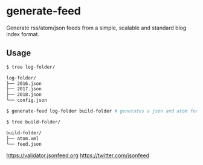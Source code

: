 # generate-feed

Generate rss/atom/json feeds from a simple, scalable and standard blog index format.  

## Usage

```sh
$ tree log-folder/

log-folder/
├── 2016.json
├── 2017.json
├── 2018.json
└── config.json

$ generate-feed log-folder build-folder # generates a json and atom feed file from the 

$ tree build-folder/

build-folder/
├── atom.xml
└── feed.json
```


https://validator.jsonfeed.org
https://twitter.com/jsonfeed
